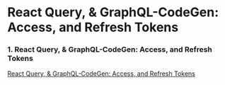 # React Query, & GraphQL-CodeGen: Access, and Refresh Tokens

### 1. React Query, & GraphQL-CodeGen: Access, and Refresh Tokens

[React Query, & GraphQL-CodeGen: Access, and Refresh Tokens](https://codevoweb.com/react-query-graphql-codegen-access-and-refresh-tokens)
